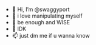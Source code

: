 - 👋 Hi, I’m @swaggyport
- 👀 i love manipulating myself
- 🌱 be enough and WISE
- 💞️ IDK
- 📫 just dm me if u wanna know

<!---
swaggyport/swaggyport is a ✨ special ✨ repository because its `README.md` (this file) appears on your GitHub profile.
You can click the Preview link to take a look at your changes.
--->
